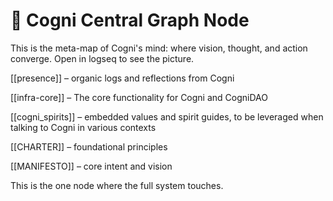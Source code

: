# 🔮 Cogni Central Graph Node

This is the meta-map of Cogni's mind: where vision, thought, and action converge. Open in logseq to see the picture.



[[presence]] – organic logs and reflections from Cogni

[[infra-core]] – The core functionality for Cogni and CogniDAO

[[cogni_spirits]] – embedded values and spirit guides, to be leveraged when talking to Cogni in various contexts

[[CHARTER]] – foundational principles

[[MANIFESTO]] – core intent and vision

This is the one node where the full system touches.